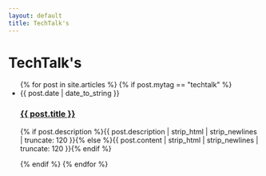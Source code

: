 ```yaml
---
layout: default
title: TechTalk's
---
```


<div id="articles">
  <h1>TechTalk's</h1>
  <ul class="posts noList">
    {% for post in site.articles %}
    {% if post.mytag == "techtalk" %}
      <li>
      	<span class="date">{{ post.date | date_to_string }}</span>
      	<h3><a href="{{ post.url }}">{{ post.title }}</a></h3>
      	<p class="description">{% if post.description %}{{ post.description  | strip_html | strip_newlines | truncate: 120 }}{% else %}{{ post.content | strip_html | strip_newlines | truncate: 120 }}{% endif %}</p>
      </li>
    {% endif %}
    {% endfor %}
  </ul>
</div>